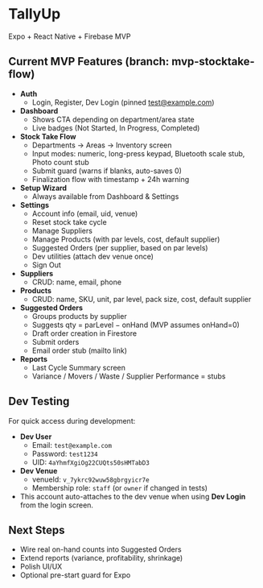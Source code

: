 # TallyUp

Expo + React Native + Firebase MVP

## Current MVP Features (branch: mvp-stocktake-flow)

- **Auth**
  - Login, Register, Dev Login (pinned test@example.com)
- **Dashboard**
  - Shows CTA depending on department/area state
  - Live badges (Not Started, In Progress, Completed)
- **Stock Take Flow**
  - Departments → Areas → Inventory screen
  - Input modes: numeric, long-press keypad, Bluetooth scale stub, Photo count stub
  - Submit guard (warns if blanks, auto-saves 0)
  - Finalization flow with timestamp + 24h warning
- **Setup Wizard**
  - Always available from Dashboard & Settings
- **Settings**
  - Account info (email, uid, venue)
  - Reset stock take cycle
  - Manage Suppliers
  - Manage Products (with par levels, cost, default supplier)
  - Suggested Orders (per supplier, based on par levels)
  - Dev utilities (attach dev venue once)
  - Sign Out
- **Suppliers**
  - CRUD: name, email, phone
- **Products**
  - CRUD: name, SKU, unit, par level, pack size, cost, default supplier
- **Suggested Orders**
  - Groups products by supplier
  - Suggests qty = parLevel − onHand (MVP assumes onHand=0)
  - Draft order creation in Firestore
  - Submit orders
  - Email order stub (mailto link)
- **Reports**
  - Last Cycle Summary screen
  - Variance / Movers / Waste / Supplier Performance = stubs

## Dev Testing

For quick access during development:

- **Dev User**
  - Email: `test@example.com`
  - Password: `test1234`
  - UID: `4aYhmfXgiOg22CUQts50sHMTabD3`
- **Dev Venue**
  - venueId: `v_7ykrc92wuw58gbrgyicr7e`
  - Membership role: `staff` (or `owner` if changed in tests)
- This account auto-attaches to the dev venue when using **Dev Login** from the login screen.

## Next Steps
- Wire real on-hand counts into Suggested Orders
- Extend reports (variance, profitability, shrinkage)
- Polish UI/UX
- Optional pre-start guard for Expo

